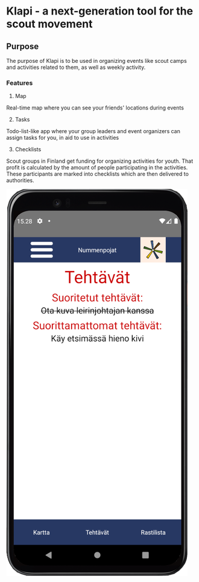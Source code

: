 # Klapi - a next-generation tool for the scout movement
## Purpose
The purpose of Klapi is to be used in organizing events like scout camps and activities related to them, as well as weekly activity.
### Features


1. Map

Real-time map where you can see your friends' locations during events


2. Tasks

Todo-list-like app where your group leaders and event organizers can assign tasks for you, in aid to use in activities


3. Checklists

Scout groups in Finland get funding for organizing activities for youth. That profit is calculated by the amount of people participating in the activities. These participants are marked into checklists which are then delivered to authorities.


![Demo image for Klapi](demoimage.png)
